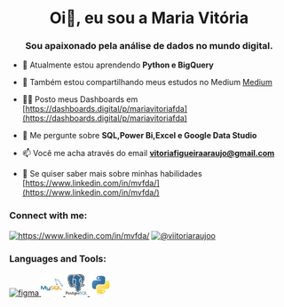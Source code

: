 <h1 align="center">Oi👋, eu sou a Maria Vitória</h1>
<h3 align="center">Sou apaixonado pela análise de dados no mundo digital.</h3>

- 🌱 Atualmente estou aprendendo **Python e BigQuery**

- 📝 Também estou compartilhando meus estudos no Medium [Medium](https://medium.com/@viitoriaraujoo)

- 👨‍💻 Posto meus Dashboards em [https://dashboards.digital/p/mariavitoriafda](https://dashboards.digital/p/mariavitoriafda)

- 💬 Me pergunte sobre **SQL,Power Bi,Excel e Google Data Studio**

- 📫 Você me acha através do email **vitoriafigueiraaraujo@gmail.com**

- 📄 Se quiser saber mais sobre minhas habilidades [https://www.linkedin.com/in/mvfda/](https://www.linkedin.com/in/mvfda/)

<h3 align="left">Connect with me:</h3>
<p align="left">
<a href="https://linkedin.com/in/https://www.linkedin.com/in/mvfda/" target="blank"><img align="center" src="https://raw.githubusercontent.com/rahuldkjain/github-profile-readme-generator/master/src/images/icons/Social/linked-in-alt.svg" alt="https://www.linkedin.com/in/mvfda/" height="30" width="40" /></a>
<a href="https://medium.com/@viitoriaraujoo" target="blank"><img align="center" src="https://raw.githubusercontent.com/rahuldkjain/github-profile-readme-generator/master/src/images/icons/Social/medium.svg" alt="@viitoriaraujoo" height="30" width="40" /></a>
</p>

<h3 align="left">Languages and Tools:</h3>
<p align="left"> <a href="https://www.figma.com/" target="_blank" rel="noreferrer"> <img src="https://www.vectorlogo.zone/logos/figma/figma-icon.svg" alt="figma" width="40" height="40"/> </a> <a href="https://www.mysql.com/" target="_blank" rel="noreferrer"> <img src="https://raw.githubusercontent.com/devicons/devicon/master/icons/mysql/mysql-original-wordmark.svg" alt="mysql" width="40" height="40"/> </a> <a href="https://www.postgresql.org" target="_blank" rel="noreferrer"> <img src="https://raw.githubusercontent.com/devicons/devicon/master/icons/postgresql/postgresql-original-wordmark.svg" alt="postgresql" width="40" height="40"/> </a> <a href="https://www.python.org" target="_blank" rel="noreferrer"> <img src="https://raw.githubusercontent.com/devicons/devicon/master/icons/python/python-original.svg" alt="python" width="40" height="40"/> </a> </p>
